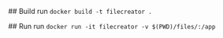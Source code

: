 
## Build
run `docker build -t filecreator .`

## Run
run `docker run -it filecreator -v $(PWD)/files/:/app`